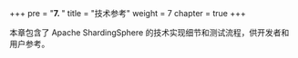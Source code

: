 +++
pre = "<b>7. </b>"
title = "技术参考"
weight = 7
chapter = true
+++

本章包含了 Apache ShardingSphere 的技术实现细节和测试流程，供开发者和用户参考。
